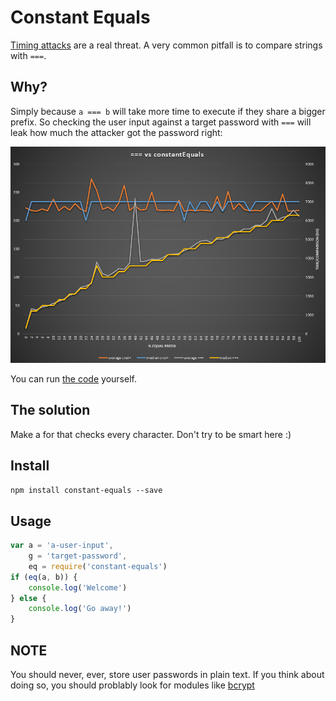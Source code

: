 # Constant Equals

[Timing attacks](http://codahale.com/a-lesson-in-timing-attacks/) are a real threat. A very common pitfall is to compare strings with `===`.

## Why?
Simply because `a === b` will take more time to execute if they share a bigger prefix. So checking the user input against a target password with `===` will leak how much the attacker got the password right:

![bench](https://raw.githubusercontent.com/sitegui/constant-equals/master/bench.png)

You can run [the code](https://github.com/sitegui/constant-equals/blob/master/bench.js) yourself.

## The solution
Make a for that checks every character. Don't try to be smart here :)

## Install
`npm install constant-equals --save`

## Usage
```javascript
var a = 'a-user-input',
	g = 'target-password',
	eq = require('constant-equals')
if (eq(a, b)) {
	console.log('Welcome')
} else {
	console.log('Go away!')
}
```

## NOTE
You should never, ever, store user passwords in plain text. If you think about doing so, you should problably look for modules like [bcrypt](https://www.npmjs.org/package/bcrypt)
